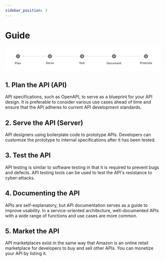 ```yaml
---
sidebar_position: 3
---
```

# Guide

![API Deployment Steps](guide_steps.jpg)

## 1. Plan the API (API)

API specifications, such as OpenAPI, to serve as a blueprint for your API design. It is preferable to consider various use cases ahead of time and ensure that the API adheres to current API development standards.


## 2. Serve the API (Server)

API designers using boilerplate code to prototype APIs. Developers can customize the prototype to internal specifications after it has been tested.


## 3. Test the API

API testing is similar to software testing in that it is required to prevent bugs and defects. API testing tools can be used to test the API's resistance to cyber-attacks.


## 4. Documenting the API

APIs are self-explanatory, but API documentation serves as a guide to improve usability. In a service-oriented architecture, well-documented APIs with a wide range of functions and use cases are more common.


## 5. Market the API

API marketplaces exist in the same way that Amazon is an online retail marketplace for developers to buy and sell other APIs. You can monetize your API by listing it.